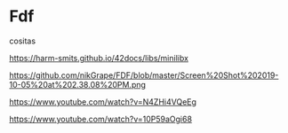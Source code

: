 # Fdf

cositas

https://harm-smits.github.io/42docs/libs/minilibx

https://github.com/nikGrape/FDF/blob/master/Screen%20Shot%202019-10-05%20at%202.38.08%20PM.png

https://www.youtube.com/watch?v=N4ZHi4VQeEg

https://www.youtube.com/watch?v=10P59aOgi68
